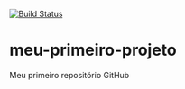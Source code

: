 [![Build Status](https://app.travis-ci.com/jericgs/meu-projeto.svg?branch=master)](https://app.travis-ci.com/jericgs/meu-projeto)
# meu-primeiro-projeto
Meu primeiro repositório GitHub
